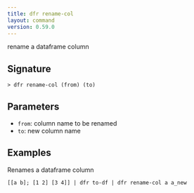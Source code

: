 ```yaml
---
title: dfr rename-col
layout: command
version: 0.59.0
---
```


rename a dataframe column

## Signature

```> dfr rename-col (from) (to)```

## Parameters

 -  `from`: column name to be renamed
 -  `to`: new column name

## Examples

Renames a dataframe column
```shell
[[a b]; [1 2] [3 4]] | dfr to-df | dfr rename-col a a_new
```

